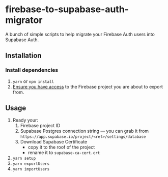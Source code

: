 # firebase-to-supabase-auth-migrator

A bunch of simple scripts to help migrate your Firebase Auth users into Supabase Auth.

## Installation

### Install dependencies

1. `yarn` or `npm install`
2. [Ensure you have access](https://firebase.google.com/docs/cli#sign-in-test-cli) to the Firebase project you are about to export from.

## Usage

1. Ready your:
   1. Firebase project ID
   2. Supabase Postgres connection string — you can grab it from `https://app.supabase.io/project/<ref>/settings/database`
   3. Download Supabase Certificate
      - copy it to the roof of the project
      - rename it to `supabase-ca-cert.crt`
1. `yarn setup`
1. `yarn exportUsers`
1. `yarn importUsers`

